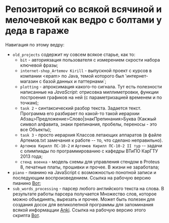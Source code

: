 # Репозиторий со всякой всячиной и мелочевкой как ведро с болтами у деда в гараже


Навигация по этому ведру:

 * `old_projects` содержит ну совсем всякое старье, как то:
 	* `bit` - авториязация пользователя с измерением скрости набора ключевой фразы;
 	* `internet-shop_Artemov Kirill` - выпускной проект с курсов в компании \<epam\> по Java, темой которого был 'интернет-магазин с базой данных и паттернами`;
 	* `plotting` - апроксимация какого-то сигнала. Тут есть полезности написанные на <i>JavaScript</i>: отрисовка миллиметровки, функции построения графиков на ней (с параметризацией временем и по точкам);
 	* `task 2` - синтаксический разбор текста. Задается текст. Программа его разбирает по какой-то такой иерархии Абзац>Предложение>Слово|знакПрепинания>Буква (Какжый символ алфавита, знаки препинания, пробелы, переносы - это все Объекты);
 	* `task 3` - просто иерархия Классов летающих аппаратов (в файле Артемов.txt замечания к работе -- то, что сделано неправильно).
 	* `Артемов Кирилл ПС-10-2` и `Артемов Кирилл ПС-10-2 II тур` -- задачи с олимпиады по программированию с кафедры ВТиПО КарГТУ 2013 года;
 	* `стенд военка` - модель схемы для управления стендом в Proteus 8, печатные платы, прошивки и прочее. В жизни не заработала;
 * `piano` - пианино на JavaScript с возможностью понотной записи и последующим воспроизведением. Ссылка на рабочую версию пианино [Вот](https://kirillin.github.io/experimentation/piano.html);
 * `sub_words_processing` - парсер любого английского текста на слова. В результате работы парсера получается Множество слов, которое можно объединять, вырезать и прочее. Может быть полезен для создания досок для великолепной программы для запоминания всякой информацции [Anki](https://apps.ankiweb.net/). Ссылка на рабочую версию этого скрипта [Вот](https://kirillin.github.io/experimentation/words.html).
 
